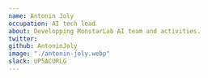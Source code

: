 ```yaml
---
name: Antonin Joly
occupation: AI tech lead
about: Developping MonstarLab AI team and activities.
twitter:
github: AntoninJoly
image: "./antonin-joly.webp"
slack: UP5ACURLG
---
```

